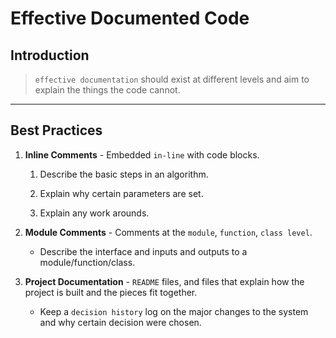 # Effective Documented Code

## Introduction

> `effective documentation` should exist at different levels and aim to explain the things the code cannot.

---

## Best Practices

1. __Inline Comments__ - Embedded `in-line` with code blocks.

    1. Describe the basic steps in an algorithm.

    2. Explain why certain parameters are set.

    3. Explain any work arounds.


2. __Module Comments__ - Comments at the `module`, `function`, `class level`.

    *  Describe the interface and inputs and outputs to a module/function/class.


3. __Project Documentation__ - `README` files, and files that explain how the project is built and the pieces fit together.

    * Keep a `decision history` log on the major changes to the system and why certain decision were chosen.


